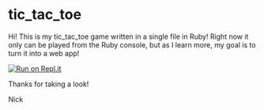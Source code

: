 # tic_tac_toe

Hi! This is my tic_tac_toe game written in a single file in Ruby!
Right now it only can be played from the Ruby console, but as I learn more, my goal is to turn it into a web app!

[![Run on Repl.it](https://repl.it/badge/github/NickDiPreta/tic_tac_toe)](https://repl.it/github/NickDiPreta/tic_tac_toe)

Thanks for taking a look!

Nick
